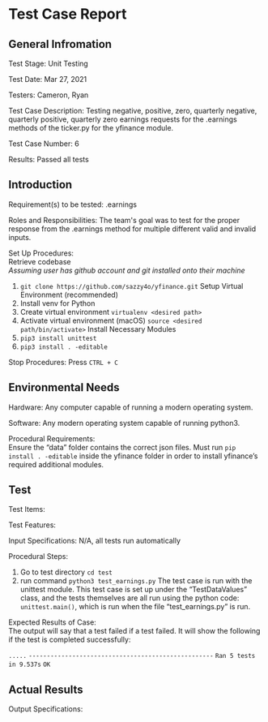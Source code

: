 # Test Case Report

## General Infromation
Test Stage: Unit Testing

Test Date: Mar 27, 2021

Testers: Cameron, Ryan

Test Case Description: Testing negative, positive, zero, quarterly negative, quarterly positive, quarterly zero earnings requests for the .earnings methods of the ticker.py for the yfinance module.

Test Case Number: 6

Results: Passed all tests

## Introduction

Requirement(s) to be tested: .earnings 

Roles and Responsibilities: The team's goal was to test for the proper response from the .earnings method for multiple different valid and invalid inputs.

Set Up Procedures:<br>
Retrieve codebase<br>
*Assuming user has github account and git installed onto their machine*<br>
1. `git clone https://github.com/sazzy4o/yfinance.git`
Setup Virtual Environment (recommended)<br>
3. Install venv for Python
4. Create virtual environment
`virtualenv <desired path>`
4. Activate virtual environment (macOS)
`source <desired path/bin/activate>`
Install Necessary Modules<br>
5. `pip3 install unittest`
6. `pip3 install . -editable`

Stop Procedures: Press `CTRL + C`

## Environmental Needs
Hardware: Any computer capable of running a modern operating system.

Software: Any modern operating system capable of running python3.

Procedural Requirements:<br>
Ensure the “data” folder contains the correct json files. Must run `pip install . -editable` inside the yfinance folder in order to install yfinance’s required additional modules.

## Test
Test Items: 

Test Features:

Input Specifications: N/A, all tests run automatically

Procedural Steps:<br>
1. Go to test directory `cd test`
2. run command `python3 test_earnings.py`
The test case is run with the unittest module. This test case is set up under the “TestDataValues” class, and the tests themselves are all run using the python code: `unittest.main()`, which is run when the file “test_earnings.py” is run.

Expected Results of Case:<br>
The output will say that a test failed if a test failed. It will show the following if the test is completed successfully:

`.....`
`---------------------------------------------------`
`Ran 5 tests in 9.537s`
`OK`

## Actual Results
Output Specifications:
